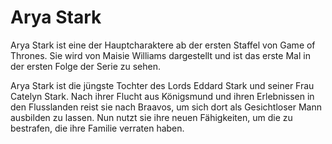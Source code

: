 # Arya Stark

Arya Stark ist eine der Hauptcharaktere ab der ersten Staffel von Game of Thrones. 
Sie wird von Maisie Williams dargestellt und ist das erste Mal in der ersten Folge der Serie zu sehen.

Arya Stark ist die jüngste Tochter des Lords Eddard Stark und seiner Frau Catelyn Stark. 
Nach ihrer Flucht aus Königsmund und ihren Erlebnissen in den Flusslanden reist sie nach Braavos, um sich dort als Gesichtloser Mann ausbilden zu lassen. 
Nun nutzt sie ihre neuen Fähigkeiten, um die zu bestrafen, die ihre Familie verraten haben. 